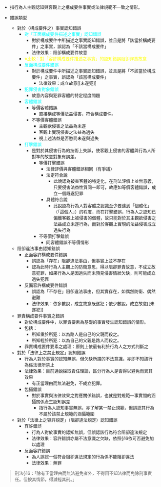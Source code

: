 
* 指行為人主觀認知與客觀上之構成要件事實或法律規範不一致之情形。

* 錯誤類型
	* 對於（構成要件之）事實認知錯誤
		* <span style="color:aqua">對「正面構成要件描述之事實」認知錯誤</span>
			* 對於構成要件中所描述之事實認知錯誤，並且是將「該當於構成要件」之事實，誤認為「不該當構成要件」
			* 法律效果：阻卻構成要件故意
		* <span style="color:yellow">※比較：對「容許構成要件描述之事實」的認知錯誤阻卻罪責故意</span>
		* <span style="color:aqua">反面構成要件錯誤</span>
			* 對於構成要件中所描述之事實認知錯誤，並且是將「不該當於構成要件」之事實，誤認為「該當構成要件」
				* 法律效果：成立故意[[未遂犯]]
		* <span style="color:aqua">犯罪侵害對象錯誤</span>
			* 故意內容與犯罪客體的特定程度問題
		* <span style="color:aqua">客體錯誤</span>
			* 等價客體錯誤
				* 直接構成等價法益侵害，符合構成要件。
			* 不等價客體錯誤
				* 主觀欲侵害之法益為未遂
				* 客觀上實現侵害之法益為過失
				* 視上述法益是否懲罰未遂與過失
		* <span style="color:aqua">打擊錯誤</span>
			* 是對於其侵害行為的技術上失誤，使客觀上侵害的客體與行為人所對準的故意對象有誤差。
				* 等價打擊錯誤
					* 法律評價與客體錯誤相同（有爭議）
					* 法定符合說
						* 此說認為被害客體的特定化，在刑法評價上並無意義，只要侵害法益性質同一即可，故應如等價客體錯誤，成立一個既遂犯罪
					* 具體符合說
						* 此說認為行為人對客體之認識至少要達到「個體化」（「這個人」）的程度，而在打擊錯誤，行為人之認知已偏離客觀上被侵害的個體，故只能對於其主觀欲侵害之法益成立未遂行為，而對於客觀上實現的法益侵害成立過失行為
				* 不等價打擊錯誤
					* 同客體錯誤不等價情形
	* 阻卻違法事由認知錯誤
		* 正面容許構成要件錯誤
			* 誤認為「存在」阻卻違法事由，但事實上並不存在
			* 認為此時行為人主觀上的防衛意思，得以阻卻罪責故意，不成立故意犯罪，如果行為人是因過失而未預見侵害情狀欠缺，則可能成立過失犯罪
		* 反面容許構成要件錯誤
			* 誤認為「不存在」阻卻違法事由，但其實存在，如偶然防衛、偶然避難
			* 法律效果：依多數說，成立故意既遂犯；依少數說，成立故意[[未遂犯]]
	* 罪責構成要件事實之錯誤
		* 對於構成要件中，以罪責要素為基礎的事實發生認知錯誤的情形。
		* 包括：
			* 所知重於所犯：以為路人是自己的父親而殺之。
			* 所知輕於所犯：以為自己的父親是路人而殺之。
		* 罪責構成要件要素之處理：原則上依最有利於行為人之方式判斷之
	* 對於「法律上之禁止規定」認知錯誤
		* 行為人對於事實的認知無誤，但欠缺所謂的不法意識，亦即不知該行為係法律所禁止
		* 法律效果：目前通說採取責任理論，區分行為人是否得以避免而異其效果
			* 有正當理由而無法避免，不成立犯罪。
		* 包攝錯誤
			* 對於事實與法律效果之對應關係錯誤，也就是對規範―事實間的涵攝關係產生認知誤差
				* 指行為人認知事實無誤，亦了解某一禁止規範，但誤認其行為不屬於該禁止規範的涵攝範圍
	* 對於「法律上之容許規定」（阻卻違法規定）認知錯誤
		* 容許錯誤
			* 行為人對於事實的認知無誤，但誤認該行為符合阻卻違法規定
			* 法律效果：容許錯誤亦屬不法意識之欠缺，依照§16依可否避免加以處理
		* 反面容許錯誤
			* 為人誤認一個符合阻卻違法規定的行為係不能阻卻違法
			* 法律效果：無罪

> 刑法§16：「除有正當理由而無法避免者外，不得因不知法律而免除刑事責任。但按其情節，得減輕其刑。」
